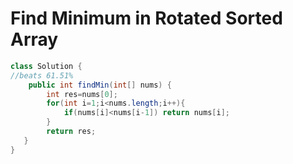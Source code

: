 # Find Minimum in Rotated Sorted Array

```java
class Solution {
//beats 61.51%
    public int findMin(int[] nums) {
        int res=nums[0];
        for(int i=1;i<nums.length;i++){
            if(nums[i]<nums[i-1]) return nums[i];
        }
        return res;
   }
}
```